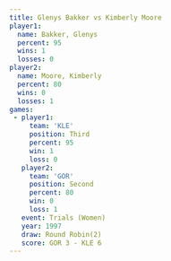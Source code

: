 ```yaml
---
title: Glenys Bakker vs Kimberly Moore
player1:               
  name: Bakker, Glenys 
  percent: 95          
  wins: 1              
  losses: 0            
player2:               
  name: Moore, Kimberly
  percent: 80          
  wins: 0              
  losses: 1            
games:
 - player1:         
     team: 'KLE'    
     position: Third
     percent: 95    
     win: 1         
     loss: 0        
   player2:          
     team: 'GOR'     
     position: Second
     percent: 80     
     win: 0          
     loss: 1         
   event: Trials (Women)
   year: 1997           
   draw: Round Robin(2) 
   score: GOR 3 - KLE 6 
---
```

